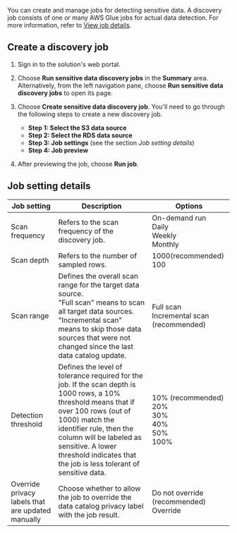 You can create and manage jobs for detecting sensitive data. A discovery job consists of one or many AWS Glue jobs for actual data detection. For more information, refer to [View job details](discovery-job-details.md).

## Create a discovery job

1. Sign in to the solution's web portal.
2. Choose **Run sensitive data discovery jobs** in the **Summary** area. Alternatively, from the left navigation pane, choose **Run sensitive data discovery jobs** to open its page. 
3. Choose **Create sensitive data discovery job**. You'll need to go through the following steps to create a new discovery job.

    - **Step 1: Select the S3 data source**
    - **Step 2: Select the RDS data source**
    - **Step 3: Job settings** (see the section *Job setting details*)
    - **Step 4: Job preview**

4. After previewing the job, choose **Run job**.

## Job setting details

| Job setting | Description | Options |
| --- | --- | --- |
| Scan frequency | Refers to the scan frequency of the discovery job. | On-demand run<br> Daily<br> Weekly<br> Monthly |
| Scan depth | Refers to the number of sampled rows. |  1000(recommended)<br> 100 |
| Scan range | Defines the overall scan range for the target data source. <br> "Full scan" means to scan all target data sources.<br>"Incremental scan" means to skip those data sources that were not changed since the last data catalog update. |  Full scan<br> Incremental scan (recommended) |
| Detection threshold | Defines the level of tolerance required for the job. If the scan depth is 1000 rows, a 10% threshold means that if over 100 rows (out of 1000) match the identifier rule, then the column will be labeled as sensitive. A lower threshold indicates that the job is less tolerant of sensitive data. |  10% (recommended)<br> 20%<br> 30%<br> 40%<br> 50%<br> 100% |
| Override privacy labels that are updated manually | Choose whether to allow the job to override the data catalog privacy label with the job result. |  Do not override (recommended)<br> Override |